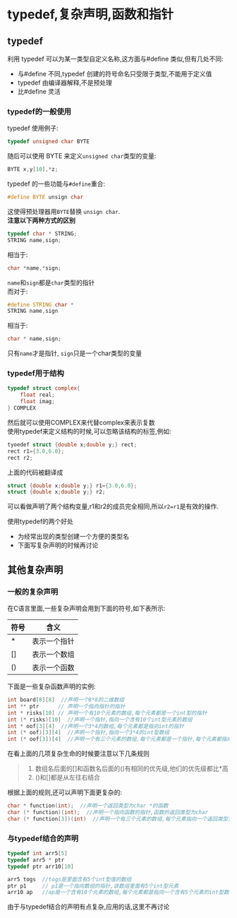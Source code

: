 # typedef,复杂声明,函数和指针

## typedef

利用 typedef 可以为某一类型自定义名称,这方面与#define 类似,但有几处不同:

- 与#define 不同,typedef 创建的符号命名只受限于类型,不能用于定义值
- typedef 由编译器解释,不是预处理
- 比#define 灵活

### typedef的一般使用

typedef 使用例子:

```.c
typedef unsigned char BYTE
```

随后可以使用 BYTE 来定义`unsigned char`类型的变量:

```.c
BYTE x,y[10],*z;
```

typedef 的一些功能与`#define`重合:

```.c
#define BYTE unsign char
```

这使得预处理器用`BYTE`替换 `unsign char`.  
**注意以下两种方式的区别**

```.c
typedef char * STRING;
STRING name,sign;
```

相当于:

```.c
char *name,*sign;
```

`name`和`sign`都是`char`类型的指针  
而对于:

```.c
#define STRING char *
STRING name,sign
```

相当于:

```.c
char * name,sign;
```

只有`name`才是指针, `sign`只是一个char类型的变量

### typedef用于结构

```.c
typedef struct complex{
    float real;
    float imag;
} COMPLEX
```

然后就可以使用COMPLEX来代替complex来表示复数  
使用typedef来定义结构的时候,可以忽略该结构的标签,例如:

```.c
tyoedef struct {double x;double y;} rect;
rect r1={3.0,6.0};
rect r2;
```

上面的代码被翻译成

```.c
struct {double x;double y;} r1={3.0,6.0};
struct {double x;double y;} r2;
```

可以看做声明了两个结构变量,r1和r2的成员完全相同,所以`r2=r1`是有效的操作.

使用typedef的两个好处

- 为经常出现的类型创建一个方便的类型名
- 下面写复杂声明的时候再讨论  

## 其他复杂声明

### 一般的复杂声明

在C语言里面,一些复杂声明会用到下面的符号,如下表所示:

符号|含义
---|:--:
*|表示一个指针|
[]|表示一个数组|
()|表示一个函数|

下面是一些复杂函数声明的实例:

```.c
int board[8][8]  //声明一个8*8的二维数组
int ** ptr      // 声明一个指向指针的指针
int * risks[10] // 声明一个有10个元素的数组,每个元素都是一个int型的指针
int (* risks)[10]  //声明一个指针,指向一个含有10个int型元素的数组
int * oof[3][4]  //声明一个3*4的数组,每个元素都是指向int的指针
int (* oof)[3][4]  //声明一个指针,指向一个3*4的int型数组
int (* oof[3])[4]  //声明一个有三个元素的数组,每个元素都是一个指针,每个元素都指向,一个长度为4的int型数组
```

在看上面的几项复杂生命的时候要注意以下几条规则

> 1. 数组名后面的[]和函数名后面的()有相同的优先级,他们的优先级都比*高
> 2. ()和[]都是从左往右结合

根据上面的规则,还可以声明下面更复杂的:

```.c
char * function(int);  //声明一个返回类型为char *的函数
char (* function)(int);  //声明一个指向函数的指针,函数的返回类型为char
char (* function[3])(int)  //声明一个有三个元素的数组,每个元素指向一个返回类型为char的函数
```

### 与typedef结合的声明

```.c
typedef int arr5[5]
typedef arr5 * ptr
typedef ptr arr10[10]

arr5 togs  //togs是里面含有5个int型值的数组
ptr p1     // p1是一个指向数组的指针,该数组里面有5个int型元素
arr10 ap   //ap是一个含有10个元素的数组,每个元素都是指向一个含有5个元素的int型数组
```

由于与typedef结合的声明有点复杂,应用的话,这里不再讨论